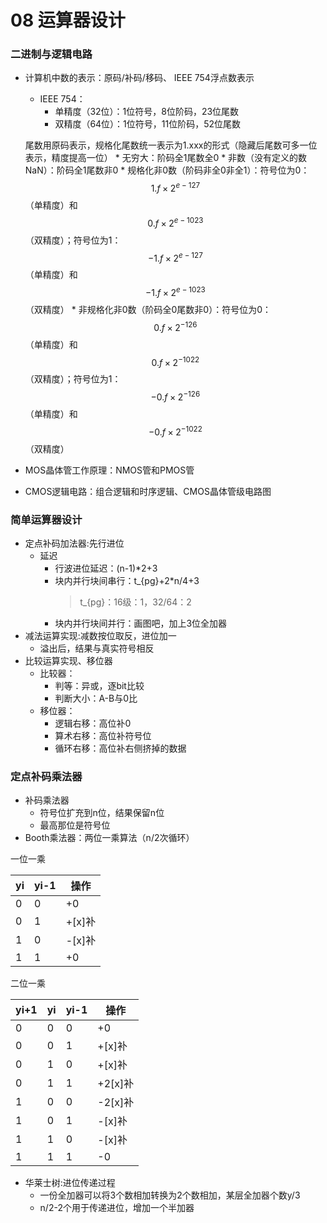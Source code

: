 # 08 运算器设计
### 二进制与逻辑电路
* 计算机中数的表示：原码/补码/移码、 IEEE 754浮点数表示
    * IEEE 754：
        * 单精度（32位）：1位符号，8位阶码，23位尾数
        * 双精度（64位）：1位符号，11位阶码，52位尾数
    
    尾数用原码表示，规格化尾数统一表示为1.xxx的形式（隐藏后尾数可多一位表示，精度提高一位）
        * 无穷大：阶码全1尾数全0
        * 非数（没有定义的数NaN）：阶码全1尾数非0
        * 规格化非0数（阶码非全0非全1）：符号位为0：$$1.f\times2^{e-127}$$（单精度）和$$0.f\times2^{e-1023}$$（双精度）；符号位为1：$$-1.f\times2^{e-127}$$（单精度）和$$-1.f\times2^{e-1023}$$（双精度）
        * 非规格化非0数（阶码全0尾数非0）：符号位为0：$$0.f\times2^{-126}$$（单精度）和$$0.f\times2^{-1022}$$（双精度）；符号位为1：$$-0.f\times2^{-126}$$（单精度）和$$-0.f\times2^{-1022}$$（双精度）

* MOS晶体管工作原理：NMOS管和PMOS管
* CMOS逻辑电路：组合逻辑和时序逻辑、CMOS晶体管级电路图

### 简单运算器设计
* 定点补码加法器:先行进位
    * 延迟
        * 行波进位延迟：(n-1)*2+3
        * 块内并行块间串行：t_{pg}+2*n/4+3
            > t_{pg}：16级：1，32/64：2
        * 块内并行块间并行：画图吧，加上3位全加器
* 减法运算实现:减数按位取反，进位加一
    * 溢出后，结果与真实符号相反
* 比较运算实现、移位器
    * 比较器：
        * 判等：异或，逐bit比较
        * 判断大小：A-B与0比
    * 移位器：
        * 逻辑右移：高位补0
        * 算术右移：高位补符号位
        * 循环右移：高位补右侧挤掉的数据

### 定点补码乘法器
* 补码乘法器
    * 符号位扩充到n位，结果保留n位
    * 最高那位是符号位
* Booth乘法器：两位一乘算法（n/2次循环）

一位一乘

| yi | yi-1 | 操作 |
| --- | --- | --- |
| 0 | 0 | +0 |
| 0 | 1 | +[x]补 |
| 1 | 0 | -[x]补 |
| 1 | 1 | +0 |

二位一乘
    
| yi+1 | yi | yi-1 | 操作 |
| --- | --- | --- | --- |
| 0 | 0 | 0 | +0 |
| 0 | 0 | 1 | +[x]补 |
| 0 | 1 | 0 | +[x]补 |
| 0 | 1 | 1 | +2[x]补 |
| 1 | 0 | 0 | -2[x]补 |
| 1 | 0 | 1 | -[x]补 |
| 1 | 1 | 0 | -[x]补 |
| 1 | 1 | 1 | -0 |
* 华莱士树:进位传递过程
    * 一份全加器可以将3个数相加转换为2个数相加，某层全加器个数y/3
    * n/2-2个用于传递进位，增加一个半加器
